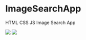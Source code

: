 # ImageSearchApp
HTML CSS JS Image Search App

<img src="https://github.com/bavertorun/ImageSearchApp/ImgSearchApp.png">
<img src="https://github.com/bavertorun/ImageSearchApp/ImgSearchApp2.png">
